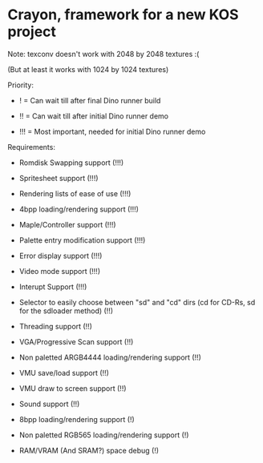 # Crayon, framework for a new KOS project

Note: texconv doesn't work with 2048 by 2048 textures :(

(But at least it works with 1024 by 1024 textures)

Priority:

* ! = Can wait till after final Dino runner build

* !! = Can wait till after initial Dino runner demo

* !!! = Most important, needed for initial Dino runner demo

Requirements:

* Romdisk Swapping support (!!!)

* Spritesheet support (!!!)

* Rendering lists of ease of use (!!!)

* 4bpp loading/rendering support (!!!)

* Maple/Controller support (!!!)

* Palette entry modification support (!!!)

* Error display support (!!!)

* Video mode support (!!!)

* Interupt Support (!!!)

* Selector to easily choose between "sd" and "cd" dirs (cd for CD-Rs, sd for the sdloader method) (!!)

* Threading support (!!)

* VGA/Progressive Scan support (!!)

* Non paletted ARGB4444 loading/rendering support (!!)

* VMU save/load support (!!)

* VMU draw to screen support (!!)

* Sound support (!!)

* 8bpp loading/rendering support (!)

* Non paletted RGB565 loading/rendering support (!)

* RAM/VRAM (And SRAM?) space debug (!)

